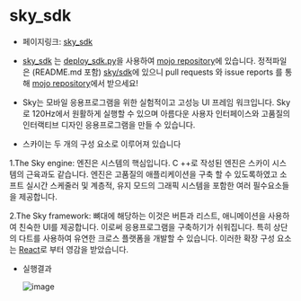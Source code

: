 # sky_sdk
- 페이지링크: [sky_sdk](https://github.com/domokit/sky_sdk)

- [sky_sdk](https://github.com/domokit/sky_sdk) 는  [deploy_sdk.py](https://github.com/domokit/mojo/blob/master/sky/tools/deploy_sdk.py)을 사용하여 [mojo repository](https://github.com/domokit/mojo)에 있습니다. 
정적파일은 (README.md 포함) [sky/sdk](https://github.com/domokit/mojo/tree/master/sky/sdk)에 있으니 
pull requests 와 issue reports 를 통해 [mojo repository](https://github.com/domokit/mojo)에서 받으세요!

- Sky는 모바일 응용프로그램을 위한 실험적이고 고성능 UI 프레임 워크입니다. Sky로 120Hz에서 원활하게 실행할 수 있으며 아름다운 사용자 인터페이스와 고품질의 인터랙티브 디자인 응용프로그램을 만들 수 있습니다.

- 스카이는 두 개의 구성 요소로 이루어져 있습니다

1.The Sky engine: 엔진은 시스템의 핵심입니다. C ++로 작성된 엔진은 스카이 시스템의 근육과도 같습니다. 엔진은 고품질의 애플리케이션을 구축 할 수 있도록하였고 소프트 실시간 스케줄러 및 계층적, 유지 모드의 그래픽 시스템을 포함한 여러 필수요소들을 제공합니다. 

2.The Sky framework: 뼈대에 해당하는 이것은 버튼과 리스트, 애니메이션을 사용하여 친숙한 UI를 제공합니다. 이로써 응용프로그램을 구축하기가 쉬워집니다. 특히 상단의  다트를 사용하여 유연한 크로스 플랫폼을 개발할 수 있습니다. 이러한 확장 구성 요소는 [React](http://facebook.github.io/react/)로 부터 영감을 받았습니다. 

- 실행결과 

	![image](https://raw.githubusercontent.com/TeamSEGO/github-trend-kr/master/img/014-05_sky_sdk_1.png)
